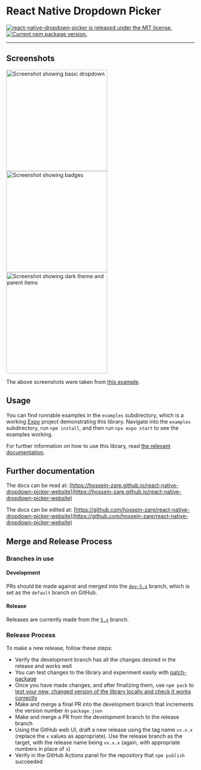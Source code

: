 # React Native Dropdown Picker

[![react-native-dropdown-picker is released under the MIT license.](https://img.shields.io/badge/license-MIT-blue.svg)](https://github.com/hossein-zare/react-native-dropdown-picker/blob/dev-5.x/LICENSE)
[![Current npm package version.](https://img.shields.io/npm/v/react-native-dropdown-picker?color=brightgreen&label=npm%20package)](https://www.npmjs.org/package/react-native-dropdown-picker)

[//]: # (TODO: add badge linking to GitHub repo)

---

## Screenshots

<p float="left">
    <img src="https://user-images.githubusercontent.com/56504893/116790110-e0b36880-aac7-11eb-9ebd-196acee64f7a.png"
      width="270" alt="Screenshot showing basic dropdown" />
    <img src="https://user-images.githubusercontent.com/56504893/116789802-faec4700-aac5-11eb-837b-86f18cbfcf3d.png"
      width="270" alt="Screenshot showing badges" />
    <img src="https://user-images.githubusercontent.com/56504893/116789839-2c651280-aac6-11eb-99e0-b43b608ed8c7.png"
      width="270" alt="Screenshot showing dark theme and parent items" />
</p>

The above screenshots were taken
from [this example](https://snack.expo.dev/8mHmLfcZf).

## Usage

You can find runnable examples in the `examples` subdirectory, which is a
working [Expo](https://github.com/expo/expo) project demonstrating this library.
Navigate into the `examples` subdirectory, run `npm install`, and then run
`npx expo start` to see the examples working.

For further information on how to use this library,
read [the relevant documentation](https://hossein-zare.github.io/react-native-dropdown-picker-website/docs/usage).

## Further documentation

The docs can be read
at: [https://hossein-zare.github.io/react-native-dropdown-picker-website](https://hossein-zare.github.io/react-native-dropdown-picker-website)

The docs can be edited
at: [https://github.com/hossein-zare/react-native-dropdown-picker-website](https://github.com/hossein-zare/react-native-dropdown-picker-website)

## Merge and Release Process

### Branches in use

#### Development

PRs should be made against and merged into
the [`dev-5.x`](https://github.com/hossein-zare/react-native-dropdown-picker)
branch, which is set as the `default` branch on GitHub.

#### Release

Releases are currently made from
the [`5.x`](https://github.com/hossein-zare/react-native-dropdown-picker/tree/5.x)
branch.

### Release Process

To make a new release, follow these steps:

* Verify the development branch has all the changes desired in the release and
  works well
* You can test changes to the library and experiment easily
  with [patch-package](https://www.npmjs.com/package/patch-package)
* Once you have made changes, and after finalizing them, use `npm pack`
  to [test your new, changed version of the library locally and check it works correctly](https://dev.to/scooperdev/use-npm-pack-to-test-your-packages-locally-486e)
* Make and merge a final PR into the development branch that increments the
  version number in `package.json`
* Make and merge a PR from the development branch to the release branch
* Using the GitHub web UI, draft a new release using the tag name `vx.x.x`
  (replace the `x` values as appropriate). Use the release branch as the
  target, with the release name being `vx.x.x` (again, with appropriate
  numbers in place of `x`)
* Verify in the GitHub Actions panel for the repository that `npm publish`
  succeeded

[//]: # (TODO: make templates for pull requests and issues, and CONTRIBUTING.md
    include check people read docs and past issues before submitting new issues
    ensure PRs tested with npm pack: https://dev.to/scooperdev/use-npm-pack-to-test-your-packages-locally-486e
)
